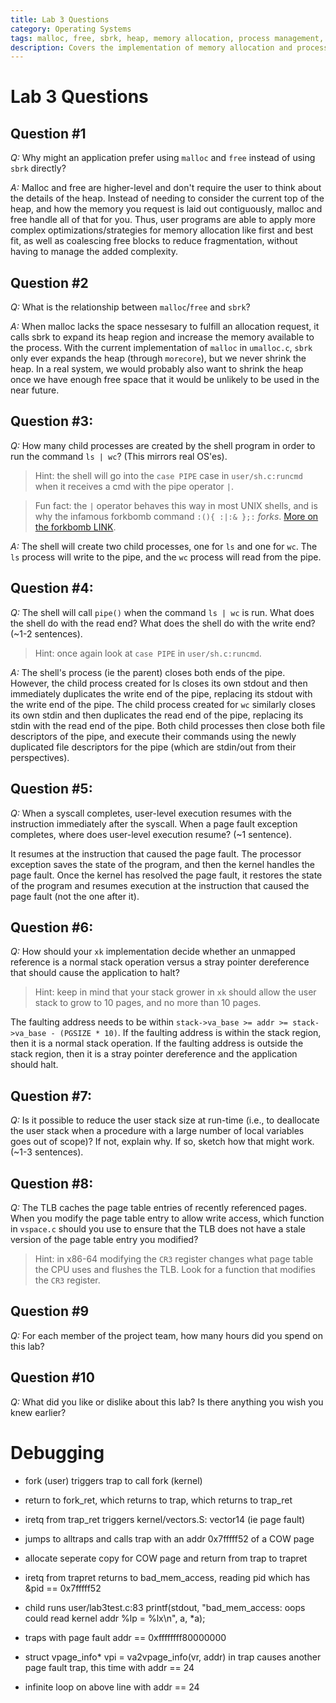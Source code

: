 ```yaml
---
title: Lab 3 Questions
category: Operating Systems
tags: malloc, free, sbrk, heap, memory allocation, process management, shell, pipe operator
description: Covers the implementation of memory allocation and process management concepts in an operating system. Discusses topics such as malloc, free, sbrk, heap, and the use of the shell and pipe operator. Includes 10 specific questions related to these technical areas.
---
```


# Lab 3 Questions

## Question #1

*Q:* Why might an application prefer using `malloc` and `free` instead of using `sbrk` directly?

*A:* Malloc and free are higher-level and don't require the user to think about the details of the heap. Instead of needing to consider the current top of the heap, and how the memory you request is laid out contiguously, malloc and free handle all of that for you. Thus, user programs are able to apply more complex optimizations/strategies for memory allocation like first and best fit, as well as coalescing free blocks to reduce fragmentation, without having to manage the added complexity.

## Question #2

*Q:* What is the relationship between `malloc`/`free` and `sbrk`?

*A:* When malloc lacks the space nessesary to fulfill an allocation request, it calls sbrk to expand its heap region and increase the memory available to the process. With the current implementation of `malloc` in `umalloc.c`, `sbrk` only ever expands the heap (through `morecore`), but we never shrink the heap. In a real system, we would probably also want to shrink the heap once we have enough free space that it would be unlikely to be used in the near future.

## Question #3:

*Q:* How many child processes are created by the shell program in order to run the command `ls | wc`? (This mirrors real OS'es).

> Hint: the shell will go into the `case PIPE` case in `user/sh.c:runcmd` when it receives a cmd with the pipe operator `|`.

> Fun fact: the `|` operator behaves this way in most UNIX shells, and is why the infamous forkbomb command `:(){ :|:& };:` _forks_. [More on the forkbomb LINK](https://en.wikipedia.org/wiki/Fork_bomb).

*A:* The shell will create two child processes, one for `ls` and one for `wc`. The `ls` process will write to the pipe, and the `wc` process will read from the pipe.

## Question #4:

*Q:* The shell will call `pipe()` when the command `ls | wc` is run. What does the shell do with the read end? What does the shell do with the write end? (~1-2 sentences).

> Hint: once again look at `case PIPE` in `user/sh.c:runcmd`.

*A:* The shell's process (ie the parent) closes both ends of the pipe. However, the child process created for ls closes its own stdout and then immediately duplicates the write end of the pipe, replacing its stdout with the write end of the pipe. The child process created for `wc` similarly closes its own stdin and then duplicates the read end of the pipe, replacing its stdin with the read end of the pipe. Both child processes then close both file descriptors of the pipe, and execute their commands using the newly duplicated file descriptors for the pipe (which are stdin/out from their perspectives).

## Question #5:

*Q:* When a syscall completes, user-level execution resumes with the instruction immediately after the syscall. When a page fault exception completes, where does user-level execution resume? (~1 sentence).

It resumes at the instruction that caused the page fault. The processor exception saves the state of the program, and then the kernel handles the page fault. Once the kernel has resolved the page fault, it restores the state of the program and resumes execution at the instruction that caused the page fault (not the one after it).

## Question #6:

*Q:* How should your `xk` implementation decide whether an unmapped reference is a normal stack operation versus a stray pointer dereference that should cause the application to halt?

> Hint: keep in mind that your stack grower in `xk` should allow the user stack to grow to 10 pages, and no more than 10 pages.

The faulting address needs to be within `stack->va_base >= addr >= stack->va_base - (PGSIZE * 10)`. If the faulting address is within the stack region, then it is a normal stack operation. If the faulting address is outside the stack region, then it is a stray pointer dereference and the application should halt.

## Question #7:

*Q:* Is it possible to reduce the user stack size at run-time (i.e., to deallocate the user stack when a procedure with a large number of local variables goes out of scope)? If not, explain why. If so, sketch how that might work. (~1-3 sentences).

## Question #8:

*Q:*  The TLB caches the page table entries of recently referenced pages. When you modify the page table entry to allow write access, which function in `vspace.c` should you use to ensure that the TLB does not have a stale version of the page table entry you modified?

> Hint: in x86-64 modifying the `CR3` register changes what page table the CPU uses and flushes the TLB. Look for a function that modifies the `CR3` register.

## Question #9

*Q:* For each member of the project team, how many hours did you spend on this lab?

## Question #10

*Q:* What did you like or dislike about this lab? Is there anything you wish you knew earlier?









# Debugging

- fork (user) triggers trap to call fork (kernel)
- return to fork_ret, which returns to trap, which returns to trap_ret
- iretq from trap_ret triggers kernel/vectors.S: vector14 (ie page fault)
- jumps to alltraps and calls trap with an addr 0x7fffff52 of a COW page
- allocate seperate copy for COW page and return from trap to trapret
- iretq from trapret returns to bad_mem_access, reading pid which has &pid == 0x7fffff52



- child runs user/lab3test.c:83    printf(stdout, "bad_mem_access: oops could read kernel addr %lp = %lx\n", a, *a);
- traps with page fault addr == 0xffffffff80000000
- struct vpage_info* vpi = va2vpage_info(vr, addr) in trap causes another page fault trap, this time with addr == 24
- infinite loop on above line with addr == 24

